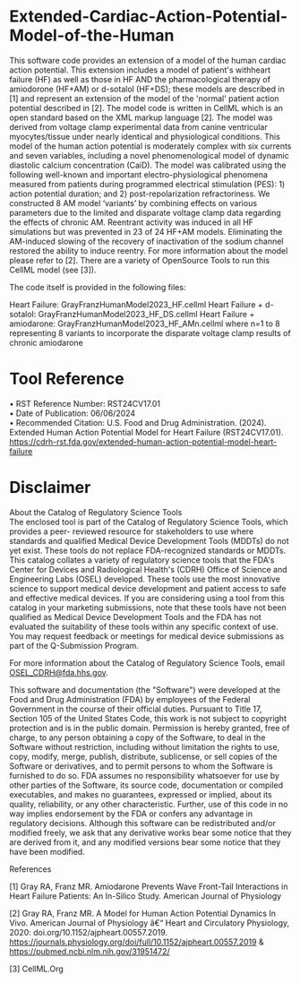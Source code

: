 # Extended-Cardiac-Action-Potential-Model-of-the-Human

This software code provides an extension of a model of the human cardiac action potential. This extension includes a model of patient's withheart failure (HF) as well as those in HF AND the pharmacological therapy of amiodorone (HF+AM) or d-sotalol (HF+DS); these models are described in [1] and represent an extension of the model of the 'normal' patient action potential described in [2]. The model code is written in CellML which is an open standard based on the XML markup language [2]. The model was derived from voltage clamp experimental data from canine ventricular myocytes/tissue under nearly identical and physiological conditions. This model of the human action potential is moderately complex with six currents and seven variables, including a novel phenomenological model of dynamic diastolic calcium concentration (CaiD). The model was calibrated using the following well-known and important electro-physiological phenomena measured from patients during programmed electrical stimulation (PES): 1) action potential duration; and 2) post-repolarization refractoriness. We constructed 8 AM model ‘variants’ by combining effects on various parameters due to the limited and disparate voltage clamp data regarding the effects of chronic AM. Reentrant activity was induced in all HF simulations but was prevented in 23 of 24 HF+AM models. Eliminating the AM-induced slowing of the recovery of inactivation of the sodium channel restored the ability to induce reentry. For more information about the model please refer to [2]. There are a variety of OpenSource Tools to run this CellML model (see [3]).

The code itself is provided in the following files:

Heart Failure: 			GrayFranzHumanModel2023_HF.cellml
Heart Failure + d-sotalol: 	GrayFranzHumanModel2023_HF_DS.cellml
Heart Failure + amiodarone:	GrayFranzHumanModel2023_HF_AMn.cellml
	where n=1 to 8 representing 8 variants to incorporate the
 	disparate voltage clamp results of chronic amiodarone

# Tool Reference
•	RST Reference Number: RST24CV17.01  
•	Date of Publication: 06/06/2024  
•	Recommended Citation: U.S. Food and Drug Administration. (2024). Extended Human Action Potential Model for Heart Failure (RST24CV17.01). https://cdrh-rst.fda.gov/extended-human-action-potential-model-heart-failure  

# Disclaimer
About the Catalog of Regulatory Science Tools  
The enclosed tool is part of the Catalog of Regulatory Science Tools, which provides a peer- reviewed resource for stakeholders to use where standards and qualified Medical Device Development Tools (MDDTs) do not yet exist. These tools do not replace FDA-recognized standards or MDDTs. This catalog collates a variety of regulatory science tools that the FDA's Center for Devices and Radiological Health's (CDRH) Office of Science and Engineering Labs (OSEL) developed. These tools use the most innovative science to support medical device development and patient access to safe and effective medical devices. If you are considering using a tool from this catalog in your marketing submissions, note that these tools have not been qualified as Medical Device Development Tools and the FDA has not evaluated the suitability of these tools within any specific context of use. You may request feedback or meetings for medical device submissions as part of the Q-Submission Program.  

For more information about the Catalog of Regulatory Science Tools, email OSEL_CDRH@fda.hhs.gov.  

This software and documentation (the "Software") were developed at the Food and Drug Administration (FDA) by employees of the Federal Government in the course of their official duties. Pursuant to Title 17, Section 105 of the United States Code, this work is not subject to copyright protection and is in the public domain. Permission is hereby granted, free of charge, to any person obtaining a copy of the Software, to deal in the Software without restriction, including without limitation the rights to use, copy, modify, merge, publish, distribute, sublicense, or sell copies of the Software or derivatives, and to permit persons to whom the Software is furnished to do so. FDA assumes no responsibility whatsoever for use by other parties of the Software, its source code, documentation or compiled executables, and makes no guarantees, expressed or implied, about its quality, reliability, or any other characteristic. Further, use of this code in no way implies endorsement by the FDA or confers any advantage in regulatory decisions. Although this software can be redistributed and/or modified freely, we ask that any derivative works bear some notice that they are derived from it, and any modified versions bear some notice that they have been modified.

References

[1] Gray RA, Franz MR. Amiodarone Prevents Wave Front-Tail Interactions in Heart Failure Patients: An In-Silico Study. American Journal of Physiology

[2] Gray RA, Franz MR. A Model for Human Action Potential Dynamics In Vivo. American Journal of Physiology â€“ Heart and Circulatory Physiology, 2020: doi.org/10.1152/ajpheart.00557.2019. https://journals.physiology.org/doi/full/10.1152/ajpheart.00557.2019 & https://pubmed.ncbi.nlm.nih.gov/31951472/

[3] CellML.Org
